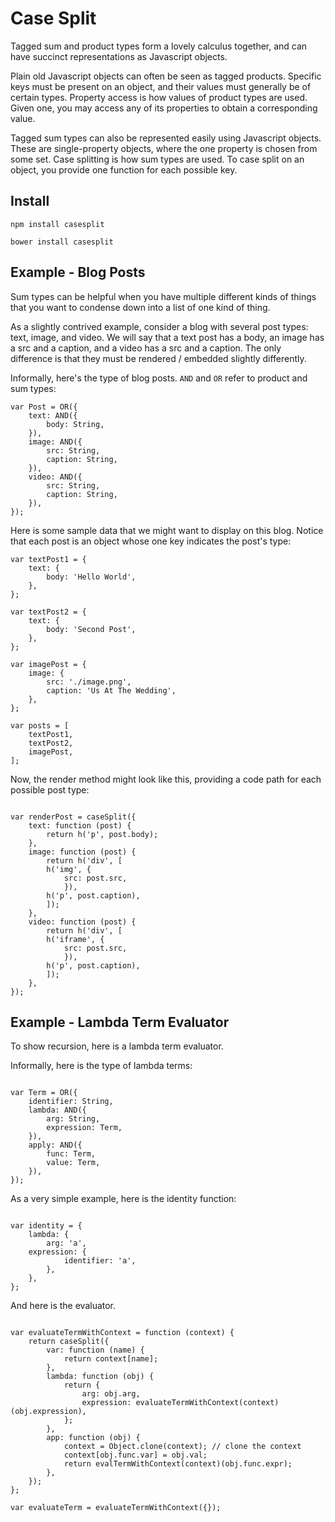 # Case Split

Tagged sum and product types form a lovely calculus together, and can
have succinct representations as Javascript objects.

Plain old Javascript objects can often be seen as tagged products.
Specific keys must be present on an object, and their values must
generally be of certain types.  Property access is how values of
product types are used.  Given one, you may access any of its
properties to obtain a corresponding value.

Tagged sum types can also be represented easily using Javascript
objects.  These are single-property objects, where the one property is
chosen from some set.  Case splitting is how sum types are used.  To
case split on an object, you provide one function for each possible
key.

## Install

`npm install casesplit`

`bower install casesplit`

## Example - Blog Posts

Sum types can be helpful when you have multiple different kinds of
things that you want to condense down into a list of one kind of
thing.

As a slightly contrived example, consider a blog with several post
types: text, image, and video.  We will say that a text post has a
body, an image has a src and a caption, and a video has a src and a
caption.  The only difference is that they must be rendered / embedded
slightly differently.

Informally, here's the type of blog posts.  `AND` and `OR` refer to
product and sum types:

```
var Post = OR({
    text: AND({
        body: String,
    }),
    image: AND({
        src: String,
        caption: String,
    }),
    video: AND({
        src: String,
        caption: String,
    }),
});
```

Here is some sample data that we might want to display on this blog.
Notice that each post is an object whose one key indicates the post's
type:

```
var textPost1 = {
    text: {
        body: 'Hello World',
    },
};

var textPost2 = {
    text: {
        body: 'Second Post',
    },
};

var imagePost = {
    image: {
        src: './image.png',
        caption: 'Us At The Wedding',
    },
};

var posts = [
    textPost1,
    textPost2,
    imagePost,
];
```

Now, the render method might look like this, providing a code path for
each possible post type:


```

var renderPost = caseSplit({
    text: function (post) {
        return h('p', post.body);
    },
    image: function (post) {
        return h('div', [
	    h('img', {
	        src: post.src,
            }),
	    h('p', post.caption),
        ]);
    },
    video: function (post) {
        return h('div', [
	    h('iframe', {
	        src: post.src,
            }),
	    h('p', post.caption),
        ]);
    },
});

```

## Example - Lambda Term Evaluator

To show recursion, here is a lambda term evaluator.

Informally, here is the type of lambda terms:

```

var Term = OR({
    identifier: String,
    lambda: AND({
        arg: String,
        expression: Term,
    }),
    apply: AND({
        func: Term,
        value: Term,
    }),
});

```

As a very simple example, here is the identity function:

```

var identity = {
    lambda: {
        arg: 'a',
	expression: {
            identifier: 'a',
        },
    },
};

```

And here is the evaluator.

```

var evaluateTermWithContext = function (context) {
    return caseSplit({
        var: function (name) {
            return context[name];
        },
        lambda: function (obj) {
            return {
                arg: obj.arg,
                expression: evaluateTermWithContext(context)(obj.expression),
            };
        },
        app: function (obj) {
            context = Object.clone(context); // clone the context
            context[obj.func.var] = obj.val;
            return evalTermWithContext(context)(obj.func.expr);
        },
    });
};

var evaluateTerm = evaluateTermWithContext({});

```
